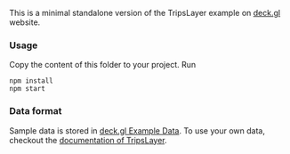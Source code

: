 This is a minimal standalone version of the TripsLayer example
on [deck.gl](http://deck.gl) website.

### Usage
Copy the content of this folder to your project. Run
```
npm install
npm start
```

### Data format
Sample data is stored in [deck.gl Example Data](https://github.com/uber-common/deck.gl-data/tree/master/examples/trips). To use your own data, checkout
the [documentation of TripsLayer](./trips-layer/README.md).
